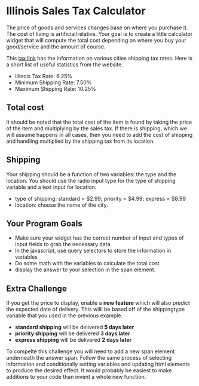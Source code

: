 # Illinois Sales Tax Calculator
The price of goods and services changes base on where you purchase it.  The cost of living is artificial/relative. Your goal is to create a little calculator widget that will compute the total cost depending on where you buy your good/service and the amount of course.

This [tax link](https://www.taxjar.com/states/illinois-sales-tax-online/#do-you-have-sales-tax-nexus-in-illinois) has the information on various cities shipping tax rates.  Here is a short list of useful statistics from the website.
-  Illinois Tax Rate: 6.25%
-  Minimum Shipping Rate: 7.50%
-  Maximum Shipping Rate: 10.25%

## Total cost
It should be noted that the total cost of the item is found by taking the price of the item and multiplying by the sales tax.  If there is shipping, which we will assume happens in all cases, then you need to add the cost of shipping and handling multiplied by the shipping tax from its location.

## Shipping
Your shipping should be a function of two variables: the type and the location.  You should use the radio input type for the type of shipping variable and a text input for location.
-  type of shipping: standard = $2.99; priority = $4.99; express = $8.99
-  location: choose the name of the city.
## Your Program Goals
-  Make sure your widget has the correct number of input and types of input fields to grab the necessary data.
-  In the javascript, use query selectors to store the information in variables
-  Do some math with the variables to calculate the total cost
-  display the answer to your selection in the span element.
## Extra Challenge
If you get the price to display, enable a **new feature** which will also predict the expected date of delivery.  This willl be based off of the shippingtype variable that you used in the previous example.
-  **standard shipping** will be delivered **5 days later**
-  **priority shipping** will be delivered **3 days later**
-  **express shipping** will be delivered **2 days later**

To compelte this challenge you will need to add a new span element underneath the answer span.  Follow the same process of selecting information and conditionally setting variables and updating html elements to produce the desired effect.  It would probably be easiest to make additions to your code than invent a whole new function.
